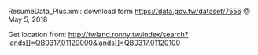 
ResumeData_Plus.xml:
	download form https://data.gov.tw/dataset/7556 @ May 5, 2018 


Get location from:
	http://twland.ronny.tw/index/search?lands[]=QB0317,01120000&lands[]=QB0317,01120100
